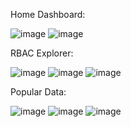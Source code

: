 Home Dashboard:

![image](https://user-images.githubusercontent.com/49074445/85234875-b50f1e80-b3de-11ea-8786-d4aca73f503c.png)
![image](https://user-images.githubusercontent.com/49074445/85234890-ca844880-b3de-11ea-81ab-a1418dce9223.png)

RBAC Explorer:

![image](https://user-images.githubusercontent.com/49074445/85234923-f99aba00-b3de-11ea-88f3-d06c77899d5f.png)
![image](https://user-images.githubusercontent.com/49074445/85234938-16cf8880-b3df-11ea-8ed9-5dd06ef58130.png)
![image](https://user-images.githubusercontent.com/49074445/85234946-25b63b00-b3df-11ea-9777-a4daba8c547a.png)

Popular Data:

![image](https://user-images.githubusercontent.com/49074445/85235042-e805e200-b3df-11ea-97f2-358f9b5fa7ff.png)
![image](https://user-images.githubusercontent.com/49074445/85235051-f9e78500-b3df-11ea-965a-21737e1d345f.png)
![image](https://user-images.githubusercontent.com/49074445/85235056-07047400-b3e0-11ea-82ea-673a42a94737.png)
